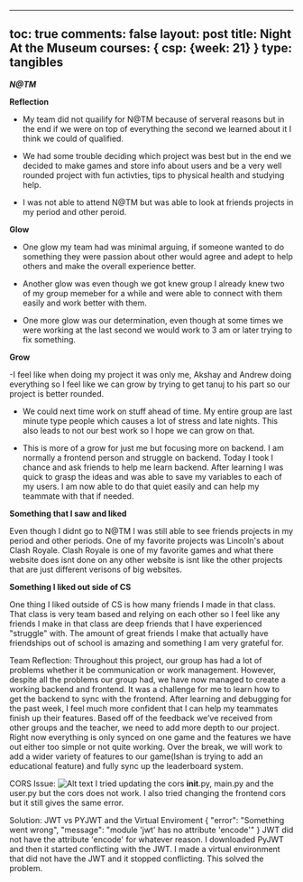 ---
toc: true
comments: false
layout: post
title: Night At the Museum
courses: { csp: {week: 21} }
type: tangibles
----
***N@TM***

**Reflection**

- My team did not quailify for N@TM because of serveral reasons but in the end if we were on top of everything the second we learned about it I think we could of qualified.

- We had some trouble deciding which project was best but in the end we decided to make games and store info about users and be a very well rounded project with fun activties, tips to physical health and studying help.

- I was not able to attend N@TM but was able to look at friends projects in my period and other peroid.

**Glow**

- One glow my team had was minimal arguing, if someone wanted to do something they were passion about other would agree and adept to help others and make the overall experience better.

- Another glow was even though we got knew group I already knew two of my group memeber for a while and were able to connect with them easily and work better with them.

- One more glow was our determination, even though at some times we were working at the last second we would work to 3 am or later trying to fix something.

**Grow**

-I feel like when doing my project it was only me, Akshay and Andrew doing everything so I feel like we can grow by trying to get tanuj to his part so our project is better rounded.

- We could next time work on stuff ahead of time. My entire group are last minute type people which causes a lot of stress and late nights. This also leads to not our best work so I hope we can grow on that.

- This is more of a grow for just me but focusing more on backend. I am normally a frontend person and struggle on backend. Today I took I chance and ask friends to help me learn backend. After learning I was quick to grasp the ideas and was able to save my variables to each of my users. I am now able to do that quiet easily and can help my teammate with that if needed.

**Something that I saw and liked** 

Even though I didnt go to N@TM I was still able to see friends projects in my period and other periods. One of my favorite projects was Lincoln's about Clash Royale. Clash Royale is one of my favorite games and what there website does isnt done on any other website is isnt like the other projects that are just different verisons of big websites.

**Something I liked out side of CS**

One thing I liked outside of CS is how many friends I made in that class. That class is very team based and relying on each other so I feel like any friends I make in that class are deep friends that I have experienced "struggle" with. The amount of great friends I make that actually have friendships out of school is amazing and something I am very grateful for.

Team Reflection:
Throughout this project, our group has had a lot of problems whether it be communication or work management. However, despite all the problems our group had, we have now managed to create a working backend and frontend. It was a challenge for me to learn how to get the backend to sync with the frontend. After learning and debugging for the past week, I feel much more confident that I can help my teammates finish up their features. Based off of the feedback we’ve received from other groups and the teacher, we need to add more depth to our project. Right now everything is only synced on one game and the features we have out either too simple or not quite working. Over the break, we will work to add a wider variety of features to our game(Ishan is trying to add an educational feature) and fully sync up the leaderboard system.

CORS Issue: 
![Alt text](</student/images/Screenshot 2024-02-16 at 10.01.16 PM.png>)
I tried updating the cors __init__.py, main.py and the user.py but the cors does not work. I also tried changing the frontend cors but it still gives the same error.

Solution: 
JWT vs PYJWT and the Virtual Enviroment
{
"error": "Something went wrong",
"message": "module 'jwt' has no attribute 'encode'"
}
JWT did not have the attribute 'encode' for whatever reason. I downloaded PyJWT and then it started conflicting with the JWT. I made a virtual environment that did not have the JWT and it stopped conflicting. This solved the problem.

